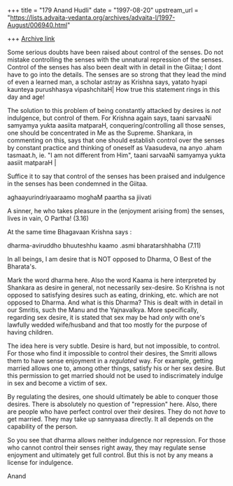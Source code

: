+++
title = "179 Anand Hudli"
date = "1997-08-20"
upstream_url = "https://lists.advaita-vedanta.org/archives/advaita-l/1997-August/006940.html"

+++
[Archive link](https://lists.advaita-vedanta.org/archives/advaita-l/1997-August/006940.html)

Some serious doubts have been raised about control of the senses. Do not
mistake controlling the senses with the unnatural repression of the
senses. Control of the senses has also been dealt with in detail in the
Giitaa; I dont have to go into the details. The senses are so strong
that they lead the mind of even a learned man, a scholar astray as
Krishna says, yatato hyapi kaunteya purushhasya vipashchitaH|
How true this statement rings in this day and age!

The solution to this problem of being constantly attacked by desires
is _not_ indulgence, but control of them. For Krishna again says,
taani sarvaaNi samyamya yukta aasiita matparaH, conquering/controlling
all those senses, one should be concentrated in Me as the Supreme.
Shankara, in commenting on this, says that one should establish control
over the senses by constant practice and thinking of oneself as
Vaasudeva, na anyo .aham tasmaat.h, ie. "I am not different from Him",
 taani sarvaaNi samyamya yukta aasiit matparaH |

Suffice it to say that control of the senses has been praised  and
indulgence in the senses has been condemned in the Giitaa.

aghaayurindriyaaraamo moghaM paartha sa jiivati

 A sinner, he who takes pleasure in the (enjoyment arising from) the
 senses, lives in vain, O Partha! (3.16)

At the same time Bhagavaan Krishna says :

dharma-aviruddho bhuuteshhu kaamo .asmi bharatarshhabha  (7.11)

In all beings, I am desire that is NOT opposed to Dharma, O Best of the
Bharata's.

Mark the word dharma here. Also the word Kaama is here interpreted by
Shankara as desire in general, not necessarily sex-desire.
So Krishna is not opposed to satisfying desires such as eating, drinking,
etc. which are not opposed to Dharma. And what is this Dharma? This is
dealt with  in detail in our Smritis, such the Manu and the Yajnavalkya.
More specifically, regarding sex desire, it is stated that sex may be
had _only_ with one's lawfully wedded wife/husband and that too mostly
for the purpose of having children.

The idea here is very subtle. Desire is hard, but not impossible, to
control. For those who find it impossible to control their desires,
the Smriti allows them to have sense enjoyment in a _regulated_ way.
For example, getting married allows one to, among other things, satisfy
his or her sex desire. But this permission to get married should not be
used to indiscrimately indulge in sex and become a victim of sex.

By regulating the desires, one should ultimately be able to conquer
those desires. There is absolutely no question of "repression" here.
Also, there are people who have perfect control over their desires. They
do not _have_ to get married. They may take up sannyaasa directly. It all
depends on the capability of the person.

So you see that dharma  allows neither indulgence nor repression. For
those who cannot control their senses right away, they may regulate
sense enjoyment and ultimately get full control. But this is not by any
means a license for indulgence.


Anand

